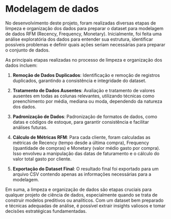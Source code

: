 # Modelagem de dados

No desenvolvimento deste projeto, foram realizadas diversas etapas de limpeza e organização dos dados para preparar o dataset para modelagem de dados RFM (Recency, Frequency, Monetary). Inicialmente, foi feita uma análise exploratória dos dados para entender sua estrutura, identificar possíveis problemas e definir quais ações seriam necessárias para preparar o conjunto de dados.

As principais etapas realizadas no processo de limpeza e organização dos dados incluem:

1. **Remoção de Dados Duplicados**: Identificação e remoção de registros duplicados, garantindo a consistência e integridade do dataset.

2. **Tratamento de Dados Ausentes**: Avaliação e tratamento de valores ausentes em todas as colunas relevantes, utilizando técnicas como preenchimento por média, mediana ou moda, dependendo da natureza dos dados.

3. **Padronização de Dados**: Padronização de formatos de dados, como datas e códigos de estoque, para garantir consistência e facilitar análises futuras.

4. **Cálculo de Métricas RFM**: Para cada cliente, foram calculadas as métricas de Recency (tempo desde a última compra), Frequency (quantidade de compras) e Monetary (valor médio gasto por compra). Isso envolveu a manipulação das datas de faturamento e o cálculo do valor total gasto por cliente.

6. **Exportação do Dataset Final**: O resultado final foi exportado para um arquivo CSV contendo apenas as informações necessárias para a modelagem.

Em suma, a limpeza e organização de dados são etapas cruciais para qualquer projeto de ciência de dados, especialmente quando se trata de construir modelos preditivos ou analíticos. Com um dataset bem preparado e técnicas adequadas de análise, é possível extrair insights valiosos e tomar decisões estratégicas fundamentadas.

